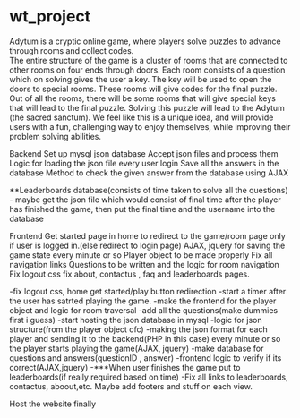 # wt_project

Adytum is a cryptic online game, where players solve puzzles to advance through rooms and collect codes.   
The entire structure of the game is a cluster of rooms that are connected to other rooms on four ends through doors.
Each room consists of a question which on solving gives the user a key. The key will be used to open the doors to 
special rooms. These rooms will give codes for the final puzzle. Out of all the rooms, there will be some rooms that 
will give special keys that will lead to the final puzzle. Solving this puzzle will lead to the Adytum (the sacred 
sanctum). We feel like this is a unique idea, and will provide users with a fun, challenging way to enjoy themselves, 
while improving their problem solving abilities.

Backend 
Set up mysql json database
Accept json files and process them
Logic for loading the json file every user login
Save all the answers in the database
Method to check the given answer from the database using AJAX

**Leaderboards database(consists of time taken to solve all the questions) - maybe get the json file which would consist of final time after the player has finished the game, then put the final time and the username into the database

Frontend
Get started page in home to redirect to the game/room page only if user is logged in.(else redirect to login page)
AJAX, jquery for saving the game state every minute or so 
Player object to be made properly
Fix all navigation links
Questions to be written and the logic for room navigation
Fix logout css
fix about, contactus , faq and leaderboards pages.




-fix logout css, home get started/play button redirection
-start a timer after the user has satrted playing the game.
-make the frontend for the player object and logic for room traversal
-add all the questions(make dummies first i guess)
-start hosting the json database in mysql
-logic for json structure(from the player object ofc)
-making the json format for each player and sending it to the backend(PHP in this case) every minute or so the player starts playing the game(AJAX, jquery)
-make database for questions and answers(questionID , answer)
-frontend logic to verify if its correct(AJAX,jquery)
-***When user finishes the game put to leaderboards(if really required based on time)
-Fix all links to leaderboards, contactus, aboout,etc. Maybe add footers and stuff on each view.


Host the website finally
